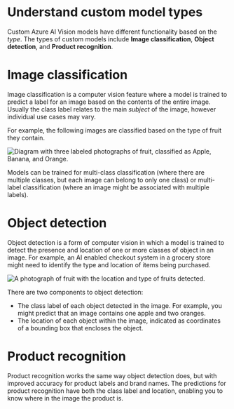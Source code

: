 
# 
# Understand custom model types

Custom Azure AI Vision models have different functionality based on the *type*. The types of custom models include **Image classification**, **Object detection**, and **Product recognition**.

## 
# Image classification

Image classification is a computer vision feature where a model is trained to predict a label for an image based on the contents of the entire image. Usually the class label relates to the main *subject* of the image, however individual use cases may vary.

For example, the following images are classified based on the type of fruit they contain.

![Diagram with three labeled photographs of fruit, classified as Apple, Banana, and Orange.](../../wwl-data-ai/custom-model-ai-vision-image-classification/media/classified-fruit.png)

Models can be trained for multi-class classification (where there are multiple classes, but each image can belong to only one class) or multi-label classification (where an image might be associated with multiple labels).

## 
# Object detection

Object detection is a form of computer vision in which a model is trained to detect the presence and location of one or more classes of object in an image. For example, an AI enabled checkout system in a grocery store might need to identify the type and location of items being purchased.

![A photograph of fruit with the location and type of fruits detected.](../../wwl-data-ai/custom-model-ai-vision-image-classification/media/object-detection.png)

There are two components to object detection:

- The class label of each object detected in the image. For example, you might predict that an image contains one apple and two oranges.
- The location of each object within the image, indicated as coordinates of a bounding box that encloses the object.

## 
# Product recognition

Product recognition works the same way object detection does, but with improved accuracy for product labels and brand names. The predictions for product recognition have both the class label and location, enabling you to know where in the image the product is.




